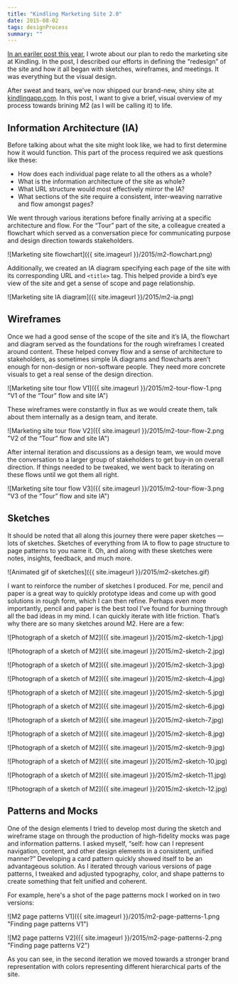 ```yaml
---
title: "Kindling Marketing Site 2.0"
date: 2015-08-02
tags: designProcess
summary: ""
---
```


[In an eariler post this year](http://jim-nielsen.com/blog/2015/everything-but-visual-design/), I wrote about our plan to redo the marketing site at Kindling. In the post, I described our efforts in defining the “redesign” of the site and how it all began with sketches, wireframes, and meetings. It was everything but the visual design.

After sweat and tears, we’ve now shipped our brand-new, shiny site at [kindlingapp.com](http://kindlingapp.com). In this post, I want to give a brief, visual overview of my process towards brining M2 (as I will be calling it) to life.

## Information Architecture (IA)

Before talking about what the site might look like, we had to first determine how it would function. This part of the process required we ask questions like these:

- How does each individual page relate to all the others as a whole?
- What is the information architecture of the site as whole?
- What URL structure would most effectively mirror the IA?
- What sections of the site require a consistent, inter-weaving narrative and flow amongst pages?

We went through various iterations before finally arriving at a specific architecture and flow. For the “Tour” part of the site, a colleague created a flowchart which served as a conversation piece for communicating purpose and design direction towards stakeholders.

![Marketing site flowchart]({{ site.imageurl }}/2015/m2-flowchart.png)

Additionally, we created an IA diagram specifying each page of the site with its corresponding URL and `<title>` tag. This helped provide a bird’s eye view of the site and get a sense of scope and page relationship.

![Marketing site IA diagram]({{ site.imageurl }}/2015/m2-ia.png)

## Wireframes

Once we had a good sense of the scope of the site and it’s IA, the flowchart and diagram served as the foundations for the rough wireframes I created around content. These helped convey flow and a sense of architecture to stakeholders, as sometimes simple IA diagrams and flowcharts aren’t enough for non-design or non-software people. They need more concrete visuals to get a real sense of the design direction.

![Marketing site tour flow V1]({{ site.imageurl }}/2015/m2-tour-flow-1.png "V1 of the “Tour” flow and site IA")

These wireframes were constantly in flux as we would create them, talk about them internally as a design team, and iterate.

![Marketing site tour flow V2]({{ site.imageurl }}/2015/m2-tour-flow-2.png "V2 of the “Tour” flow and site IA")

After internal iteration and discussions as a design team, we would move the conversation to a larger group of stakeholders to get buy-in on overall direction. If things needed to be tweaked, we went back to iterating on these flows until we got them all right.

![Marketing site tour flow V3]({{ site.imageurl }}/2015/m2-tour-flow-3.png "V3 of the “Tour” flow and site IA")

## Sketches

It should be noted that all along this journey there were paper sketches — lots of sketches. Sketches of everything from IA to flow to page structure to page patterns to you name it. Oh, and along with these sketches were notes, insights, feedback, and much more.

![Animated gif of sketches]({{ site.imageurl }}/2015/m2-sketches.gif)

I want to reinforce the number of sketches I produced. For me, pencil and paper is a great way to quickly prototype ideas and come up with good solutions in rough form, which I can then refine. Perhaps even more importantly, pencil and paper is the best tool I’ve found for burning through all the bad ideas in my mind. I can quickly iterate with litle friction. That’s why there are so many sketches around M2. Here are a few:

![Photograph of a sketch of M2]({{ site.imageurl }}/2015/m2-sketch-1.jpg)

![Photograph of a sketch of M2]({{ site.imageurl }}/2015/m2-sketch-2.jpg)

![Photograph of a sketch of M2]({{ site.imageurl }}/2015/m2-sketch-3.jpg)

![Photograph of a sketch of M2]({{ site.imageurl }}/2015/m2-sketch-4.jpg)

![Photograph of a sketch of M2]({{ site.imageurl }}/2015/m2-sketch-5.jpg)

![Photograph of a sketch of M2]({{ site.imageurl }}/2015/m2-sketch-6.jpg)

![Photograph of a sketch of M2]({{ site.imageurl }}/2015/m2-sketch-7.jpg)

![Photograph of a sketch of M2]({{ site.imageurl }}/2015/m2-sketch-8.jpg)

![Photograph of a sketch of M2]({{ site.imageurl }}/2015/m2-sketch-9.jpg)

![Photograph of a sketch of M2]({{ site.imageurl }}/2015/m2-sketch-10.jpg)

![Photograph of a sketch of M2]({{ site.imageurl }}/2015/m2-sketch-11.jpg)

![Photograph of a sketch of M2]({{ site.imageurl }}/2015/m2-sketch-12.jpg)

## Patterns and Mocks

One of the design elements I tried to develop most during the sketch and wireframe stage on through the production of high-fidelity mocks was page and information patterns. I asked myself, “self: how can I represent navigation, content, and other design elements in a consistent, unified manner?” Developing a card pattern quickly showed itself to be an advantageous solution. As I iterated through various versions of page patterns, I tweaked and adjusted typography, color, and shape patterns to create something that felt unified and coherent.

For example, here's a shot of the page patterns mock I worked on in two versions:

![M2 page patterns V1]({{ site.imageurl }}/2015/m2-page-patterns-1.png "Finding page patterns V1")

![M2 page patterns V2]({{ site.imageurl }}/2015/m2-page-patterns-2.png "Finding page patterns V2")

As you can see, in the second iteration we moved towards a stronger brand representation with colors representing different hierarchical parts of the site.